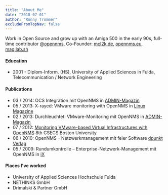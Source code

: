 ```yaml
---
title: "About Me"
date: "2018-07-01"
author: "Ronny Trommer"
excludeFromTopNav: false
---
```


Work in Open Source and grow up with an Amiga 500 in the early 90s, full-time contributor [@opennms](https://twitter.com/opennms), Co-Founder: [mcl2k.de](http://www.mcl2k.de), [opennms.eu](http://www.opennms.eu), [mag.lab.sh](https://mag.lab.sh)

#### Education

- 2001 - Diplom-Inform. (HS), University of Applied Sciences in Fulda, Telecommunication / Network Engineering

#### Publications

- 03 / 2014: OCS Integration mit OpenNMS in [ADMIN-Magazin](http://www.admin-magazin.de/Das-Heft/2014/03/OCS-Informationen-in-die-Ueberwachung-mit-OpenNMS-integrieren/(language)/ger-DE)
- 05 / 2013: X-rayed: VMware monitoring with OpenNMS in [Linux Magazine](http://www.linux-magazine.com/Issues/2013/150/VMware-Monitoring)
- 02 / 2013: Durchleuchtet: VMware-Monitoring mit OpenNMS in [ADMIN-Magazin](http://www.admin-magazin.de/Das-Heft/2013/02)
- 07 / 2012: [Monitoring VMware-based Virtual Infrastructures with OpenNMS](https://wiki.opennms.org/documentation/CSECS2012-Pape-Trommer.pdf) 8th CSECS Boston University
- 06 / 2010: OpenNMS – Netzwerkmanagement mit feier Software [dpunkt Verlag](https://www.dpunkt.de/buecher/11033/9783898646567-opennms.html)
- 05 / 2009: Rundumkontrolle – Enterprise-Netzwerk-Management mit OpenNMS in [iX](https://shop.heise.de/katalog/rundumkontrolle)

#### Places I've worked

- University of Applied Sciences Hochschule Fulda
- NETHINKS GmbH
- Drimalski & Partner GmbH
